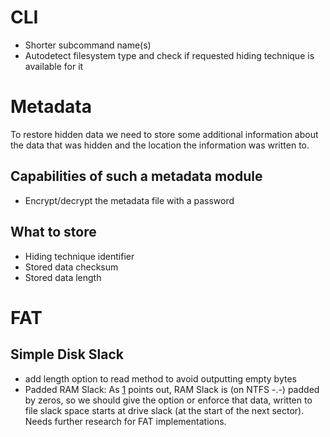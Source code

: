 # CLI

* Shorter subcommand name(s)
* Autodetect filesystem type and check if requested hiding technique is available for it

# Metadata

To restore hidden data we need to store some additional information about the data that was hidden and the location the information was written to.

## Capabilities of such a metadata module

* Encrypt/decrypt the metadata file with a password

## What to store

* Hiding technique identifier
* Stored data checksum
* Stored data length

# FAT

## Simple Disk Slack

* add length option to read method to avoid outputting empty bytes
* Padded RAM Slack: As [1] points out, RAM Slack is (on NTFS -.-) padded by zeros, so we should give the option or enforce that data, written to file slack space starts at drive slack (at the start of the next sector). Needs further research for FAT implementations.

[1]: https://www.scribd.com/document/6642954/Ntfs-Hidden-Data-Analysis
